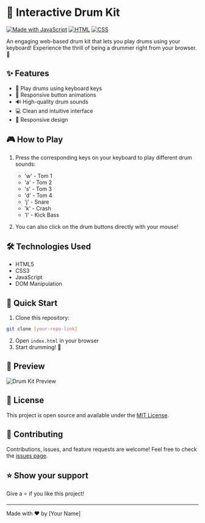# 🥁 Interactive Drum Kit

[![Made with JavaScript](https://img.shields.io/badge/Made%20with-JavaScript-yellow.svg)](https://www.javascript.com)
[![HTML](https://img.shields.io/badge/HTML-5-red.svg)](https://html.spec.whatwg.org/)
[![CSS](https://img.shields.io/badge/CSS-3-blue.svg)](https://www.w3.org/Style/CSS/)

An engaging web-based drum kit that lets you play drums using your keyboard! Experience the thrill of being a drummer right from your browser. 🎵

## ✨ Features

- 🎹 Play drums using keyboard keys
- 🎯 Responsive button animations
- 🔊 High-quality drum sounds
- 💻 Clean and intuitive interface
- 📱 Responsive design

## 🎮 How to Play

1. Press the corresponding keys on your keyboard to play different drum sounds:
   - 'w' - Tom 1
   - 'a' - Tom 2
   - 's' - Tom 3
   - 'd' - Tom 4
   - 'j' - Snare
   - 'k' - Crash
   - 'l' - Kick Bass

2. You can also click on the drum buttons directly with your mouse!

## 🛠️ Technologies Used

- HTML5
- CSS3
- JavaScript
- DOM Manipulation

## 🚀 Quick Start

1. Clone this repository:
```bash
git clone [your-repo-link]
```

2. Open `index.html` in your browser
3. Start drumming! 🥁

## 🎥 Preview

![Drum Kit Preview](images/Sample_Home_Img.png)

## 📝 License

This project is open source and available under the [MIT License](LICENSE).

## 🤝 Contributing

Contributions, issues, and feature requests are welcome! Feel free to check the [issues page](your-repo-link/issues).

## ⭐ Show your support

Give a ⭐️ if you like this project!

---
Made with ❤️ by [Your Name]
